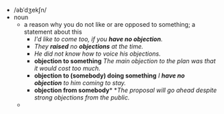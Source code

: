 - /əbˈdʒekʃn/
- noun
	- a reason why you do not like or are opposed to something; a statement about this
		- *I'd like to come too, if you ***have no objection***.*
		- *They ***raised*** no ***objections*** at the time.*
		- *He did not know how to voice his objections.*
		- **objection to something** *The main objection to the plan was that it would cost too much.*
		- **objection to (somebody) doing something** *I ***have no objection*** to him coming to stay.*
		- **objection from somebody*** **The proposal will go ahead despite strong objections from the public.*
	-